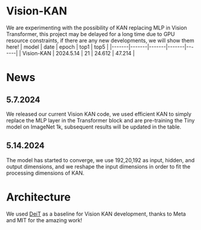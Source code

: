 # Vision-KAN
We are experimenting with the possibility of KAN replacing MLP in Vision Transformer, this project may be delayed for a long time due to GPU resource constraints, if there are any new developments, we will show them here!
| model | date | epoch | top1 | top5 | 
|-------|-------|-------|-------|-------|
| Vision-KAN | 2024.5.14 | 21 | 24.612 | 47.214 |

# News
## 5.7.2024
We released our current Vision KAN code, we used efficient KAN to simply replace the MLP layer in the Transformer block and are pre-training the Tiny model on ImageNet 1k, subsequent results will be updated in the table.
## 5.14.2024
The model has started to converge, we use 192,20,192 as input, hidden, and output dimensions, and we reshape the input dimensions in order to fit the processing dimensions of KAN.
# Architecture
We used [DeiT](https://github.com/facebookresearch/deit) as a baseline for Vision KAN development, thanks to Meta and MIT for the amazing work!
